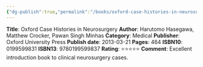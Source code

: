```yaml
---
{"dg-publish":true,"permalink":"/books/oxford-case-histories-in-neurosurgery/","title":"Oxford Case Histories in Neurosurgery","tags":["book","oxford"],"created":"2023-11-04T15:48:57.000-07:00","updated":"2023-11-10T21:24:30.000-08:00"}
---
```


**Title**: Oxford Case Histories in Neurosurgery
**Author**: Harutomo Hasegawa, Matthew Crocker, Pawan Singh Minhas
**Category**: Medical
**Publisher**: Oxford University Press
**Publish date**: 2013-03-21
**Pages**: 464
**ISBN10**: 0199599831
**ISBN13**: 9780199599837
**Rating**: ⭐️⭐️⭐️⭐️⭐️
**Comment**: Excellent introduction book to clinical neurosurgery cases.
